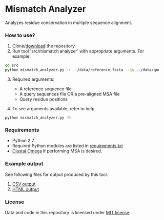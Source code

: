 # Mismatch Analyzer
Analyzes residue conservation in multiple sequence
alignment.

### How to use?
1. Clone/[download](https://github.com/ManavalanG/Mismatch_analyzer/archive/master.zip) the repository
2. Run tool 'src/mismatch analyzer' with appropriate arguments. For example:
```bash
cd src
python mismatch_analyzer.py -r ../data/reference.fasta  -qs ../data/query.fasta -qp "5,10,15"
```
3. Required arguments:
    * A reference sequence file
    * A query sequences file OR a pre-aligned MSA file
    * Query residue positions
    
4. To see arguments available, refer to help
```bash'
python mismatch_analyzer.py -h
```

### Requirements
* Python 2.7
* Required Python modules are listed in [requirements.txt](requirements.txt)
* [Clustal Omega](http://www.clustal.org/omega/) if performing MSA is desired.  


### Example output
See following files for output produced by this tool.
1. [CSV output](data/output/csv_out.tsv)
2. [HTML output](data/output/html_out.html)

### License
Data and code in this repository is licensed under [MIT license](LICENSE.md). 

